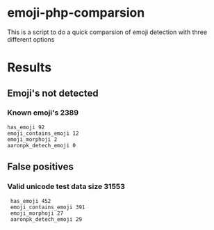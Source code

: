 # emoji-php-comparsion
This is a script to do a quick comparsion of emoji detection with three different options

# Results

## Emoji's not detected
### Known emoji's 2389
    has_emoji 92
    emoji_contains_emoji 12
    emoji_morphoji 2
    aaronpk_detech_emoji 0


## False positives
### Valid unicode test data size 31553
     has_emoji 452
     emoji_contains_emoji 391
     emoji_morphoji 27
     aaronpk_detech_emoji 29
